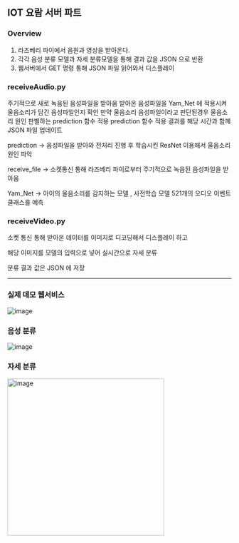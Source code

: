## IOT 요람 서버 파트

### Overview
1. 라즈베리 파이에서 음원과 영상을 받아온다.
2. 각각 음성 분류 모델과 자세 분류모델을 통해 결과 값을 JSON 으로 반환
3. 웹서버에서 GET 명령 통해 JSON 파일 읽어와서 디스플레이

### receiveAudio.py
주기적으로 새로 녹음된 음성파일을 받아옴
받아온 음성파일을 Yam_Net 에 적용시켜 울음소리가 담긴 음성파일인지 확인
만약 울음소리 음성파일이라고 판단된경우 울음소리 원인 판별하는 prediction 함수 적용
prediction 함수 적용 결과를 해당 시간과 함께 JSON 파일 업데이트

prediction -> 음성파일을 받아와 전처리 진행 후 학습시킨 ResNet 이용해서 울음소리 원인 파악

receive_file -> 소켓통신 통해 라즈베리 파이로부터 주기적으로 녹음된 음성파일을 받아옴

Yam_Net -> 아이의 울음소리를 감지하는 모델 , 사전학습 모델  521개의 오디오 이벤트 클래스를 예측


### receiveVideo.py
소켓 통신 통해 받아온 데이터를 이미지로 디코딩해서 디스플레이 하고 

해당 이미지를 모델의 입력으로 넣어 실시간으로 자세 분류 

분류 결과 값은 JSON 에 저장 

----

### 실제 데모 웹서비스 
![image](https://github.com/766O/Sejong_SW_academic_festical/assets/121467486/41b9ba92-b891-47d2-89b7-fcbc7923007a)


### 음성 분류 
![image](https://github.com/766O/Sejong_SW_academic_festical/assets/121467486/c7bc83f0-42c8-4816-b52e-d4fe3e9317ce)


### 자세 분류
<img width="352" alt="image" src="https://github.com/766O/Sejong_SW_academic_festical/assets/121467486/dcabbc8e-fa8d-4587-a273-9efc2517288c">

